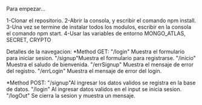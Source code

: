 Para empezar...

1-Clonar el repositorio.
2-Abrir la consola, y escribir el comando npm install.
3-Una vez se termine de instalar todos los modulos, escribir en la consola el comando npm start.
4-Usar las variables de entorno MONGO_ATLAS, SECRET, CRYPTO

Detalles de la navegacion:
*Method GET:
"/login" Muestra el formulario para iniciar sesion.
"/signup"Muestra el formulario para registrarse.
"/inicio" Muestra el saludo de bienvenida.
"/errSignup" Muestra el mensaje de error del registro.
"/errLogin" Muestra el mensaje de error del login.

*Method POST:
"/signup"Al ingresar los datos validos se registra en la base de datos.
"/login" Al ingresar datos validos en el input se inicia sesion.
"/logOut" Se cierra la sesion y muestra un mensaje.
